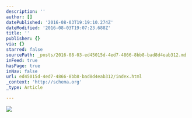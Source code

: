 ```yaml
---
description: ''
author: []
datePublished: '2016-08-03T19:19:10.274Z'
dateModified: '2016-08-03T19:07:23.688Z'
title: ''
publisher: {}
via: {}
starred: false
sourcePath: _posts/2016-08-03-ed45015d-4ed7-4866-8bb8-bad8d4eab312.md
inFeed: true
hasPage: true
inNav: false
url: ed45015d-4ed7-4866-8bb8-bad8d4eab312/index.html
_context: 'http://schema.org'
_type: Article

---
```

![](https://the-grid-user-content.s3-us-west-2.amazonaws.com/7c2a2400-2f65-46a2-99e2-48bfeb2cad0e.png)